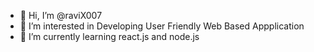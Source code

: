 - 👋 Hi, I’m @raviX007
- 👀 I’m interested in Developing User Friendly Web Based Appplication
- 🌱 I’m currently learning react.js and node.js

<!---
raviX007/raviX007 is a ✨ special ✨ repository because its `README.md` (this file) appears on your GitHub profile.
You can click the Preview link to take a look at your changes.
--->
